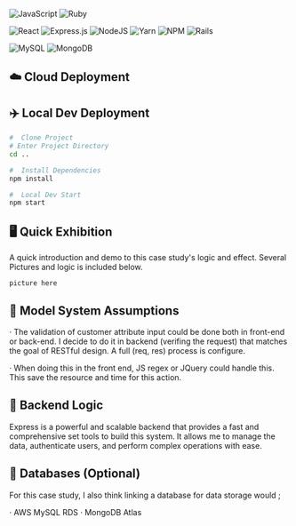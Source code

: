 ![JavaScript](https://img.shields.io/badge/javascript-%23323330.svg?style=for-the-badge&logo=javascript&logoColor=%23F7DF1E)
![Ruby](https://img.shields.io/badge/ruby-%23CC342D.svg?style=for-the-badge&logo=ruby&logoColor=white)

![React](https://img.shields.io/badge/react-%2320232a.svg?style=for-the-badge&logo=react&logoColor=%2361DAFB)
![Express.js](https://img.shields.io/badge/express.js-%23404d59.svg?style=for-the-badge&logo=express&logoColor=%2361DAFB)
![NodeJS](https://img.shields.io/badge/node.js-6DA55F?style=for-the-badge&logo=node.js&logoColor=white)
![Yarn](https://img.shields.io/badge/yarn-%232C8EBB.svg?style=for-the-badge&logo=yarn&logoColor=white)
![NPM](https://img.shields.io/badge/NPM-%23CB3837.svg?style=for-the-badge&logo=npm&logoColor=white)
![Rails](https://img.shields.io/badge/rails-%23CC0000.svg?style=for-the-badge&logo=ruby-on-rails&logoColor=white)

![MySQL](https://img.shields.io/badge/mysql-%2300f.svg?style=for-the-badge&logo=mysql&logoColor=white)
![MongoDB](https://img.shields.io/badge/MongoDB-%234ea94b.svg?style=for-the-badge&logo=mongodb&logoColor=white)

##  :cloud: Cloud Deployment

## ✈️ Local Dev Deployment

```bash
#  Clone Project
# Enter Project Directory
cd ..

#  Install Dependencies
npm install

#  Local Dev Start
npm start
```

## 🖥  Quick Exhibition

A quick introduction and demo to this case study's logic and effect. Several Pictures and logic is included below.

`picture here`

##  📃 Model System Assumptions

· The validation of customer attribute input could be done both in front-end or back-end. I decide to do it in backend (verifing the request) that matches the goal of RESTful design. A full (req, res) process is configure.

· When doing this in the front end, JS regex or JQuery could handle this. This save the resource and time for this action.

##  🤖 Backend Logic

Express is a powerful and scalable backend that provides a fast and comprehensive set tools to build this system. It allows me to manage the data, authenticate users, and perform complex operations with ease.

##  :floppy_disk: Databases (Optional)

For this case study, I also think linking a database for data storage would ;

· AWS MySQL RDS
· MongoDB Atlas

